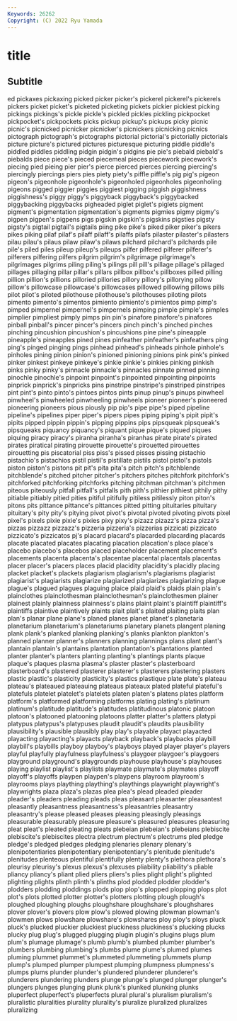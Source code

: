 ```yaml
---
Keywords: 26262
Copyright: (C) 2022 Ryu Yamada
---
```



# title

## Subtitle
ed pickaxes pickaxing picked picker picker's pickerel pickerel's pickerels
pickers picket picket's picketed picketing pickets pickier pickiest picking pickings
pickings's pickle pickle's pickled pickles pickling pickpocket pickpocket's pickpockets picks
pickup pickup's pickups picky picnic picnic's picnicked picnicker picnicker's picnickers
picnicking picnics pictograph pictograph's pictographs pictorial pictorial's pictorially pictorials picture
picture's pictured pictures picturesque picturing piddle piddle's piddled piddles piddling
pidgin pidgin's pidgins pie pie's piebald piebald's piebalds piece piece's
pieced piecemeal pieces piecework piecework's piecing pied pieing pier pier's
pierce pierced pierces piercing piercing's piercingly piercings piers pies piety
piety's piffle piffle's pig pig's pigeon pigeon's pigeonhole pigeonhole's pigeonholed
pigeonholes pigeonholing pigeons pigged piggier piggies piggiest pigging piggish piggishness
piggishness's piggy piggy's piggyback piggyback's piggybacked piggybacking piggybacks pigheaded piglet
piglet's piglets pigment pigment's pigmentation pigmentation's pigments pigmies pigmy pigmy's
pigpen pigpen's pigpens pigs pigskin pigskin's pigskins pigsties pigsty pigsty's
pigtail pigtail's pigtails piing pike pike's piked piker piker's pikers
pikes piking pilaf pilaf's pilaff pilaff's pilaffs pilafs pilaster pilaster's
pilasters pilau pilau's pilaus pilaw pilaw's pilaws pilchard pilchard's pilchards
pile pile's piled piles pileup pileup's pileups pilfer pilfered pilferer
pilferer's pilferers pilfering pilfers pilgrim pilgrim's pilgrimage pilgrimage's pilgrimages pilgrims
piling piling's pilings pill pill's pillage pillage's pillaged pillages pillaging
pillar pillar's pillars pillbox pillbox's pillboxes pilled pilling pillion pillion's
pillions pilloried pillories pillory pillory's pillorying pillow pillow's pillowcase pillowcase's
pillowcases pillowed pillowing pillows pills pilot pilot's piloted pilothouse pilothouse's
pilothouses piloting pilots pimento pimento's pimentos pimiento pimiento's pimientos pimp
pimp's pimped pimpernel pimpernel's pimpernels pimping pimple pimple's pimples pimplier
pimpliest pimply pimps pin pin's pinafore pinafore's pinafores pinball pinball's
pincer pincer's pincers pinch pinch's pinched pinches pinching pincushion pincushion's
pincushions pine pine's pineapple pineapple's pineapples pined pines pinfeather pinfeather's
pinfeathers ping ping's pinged pinging pings pinhead pinhead's pinheads pinhole
pinhole's pinholes pining pinion pinion's pinioned pinioning pinions pink pink's
pinked pinker pinkest pinkeye pinkeye's pinkie pinkie's pinkies pinking pinkish
pinks pinky pinky's pinnacle pinnacle's pinnacles pinnate pinned pinning pinochle
pinochle's pinpoint pinpoint's pinpointed pinpointing pinpoints pinprick pinprick's pinpricks pins
pinstripe pinstripe's pinstriped pinstripes pint pint's pinto pinto's pintoes pintos
pints pinup pinup's pinups pinwheel pinwheel's pinwheeled pinwheeling pinwheels pioneer
pioneer's pioneered pioneering pioneers pious piously pip pip's pipe pipe's
piped pipeline pipeline's pipelines piper piper's pipers pipes piping piping's
pipit pipit's pipits pipped pippin pippin's pipping pippins pips pipsqueak
pipsqueak's pipsqueaks piquancy piquancy's piquant pique pique's piqued piques piquing
piracy piracy's piranha piranha's piranhas pirate pirate's pirated pirates piratical
pirating pirouette pirouette's pirouetted pirouettes pirouetting pis piscatorial piss piss's
pissed pisses pissing pistachio pistachio's pistachios pistil pistil's pistillate pistils
pistol pistol's pistols piston piston's pistons pit pit's pita pita's
pitch pitch's pitchblende pitchblende's pitched pitcher pitcher's pitchers pitches pitchfork
pitchfork's pitchforked pitchforking pitchforks pitching pitchman pitchman's pitchmen piteous piteously
pitfall pitfall's pitfalls pith pith's pithier pithiest pithily pithy pitiable
pitiably pitied pities pitiful pitifully pitiless pitilessly piton piton's pitons
pits pittance pittance's pittances pitted pitting pituitaries pituitary pituitary's pity
pity's pitying pivot pivot's pivotal pivoted pivoting pivots pixel pixel's
pixels pixie pixie's pixies pixy pixy's pizazz pizazz's pizza pizza's
pizzas pizzazz pizzazz's pizzeria pizzeria's pizzerias pizzicati pizzicato pizzicato's pizzicatos
pj's placard placard's placarded placarding placards placate placated placates placating
placation placation's place place's placebo placebo's placebos placed placeholder placement
placement's placements placenta placenta's placentae placental placentals placentas placer placer's
placers places placid placidity placidity's placidly placing placket placket's plackets
plagiarism plagiarism's plagiarisms plagiarist plagiarist's plagiarists plagiarize plagiarized plagiarizes plagiarizing
plague plague's plagued plagues plaguing plaice plaid plaid's plaids plain
plain's plainclothes plainclothesman plainclothesman's plainclothesmen plainer plainest plainly plainness plainness's
plains plaint plaint's plaintiff plaintiff's plaintiffs plaintive plaintively plaints plait
plait's plaited plaiting plaits plan plan's planar plane plane's planed
planes planet planet's planetaria planetarium planetarium's planetariums planetary planets plangent
planing plank plank's planked planking planking's planks plankton plankton's planned
planner planner's planners planning plannings plans plant plant's plantain plantain's
plantains plantation plantation's plantations planted planter planter's planters planting planting's
plantings plants plaque plaque's plaques plasma plasma's plaster plaster's plasterboard
plasterboard's plastered plasterer plasterer's plasterers plastering plasters plastic plastic's plasticity
plasticity's plastics plastique plate plate's plateau plateau's plateaued plateauing plateaus
plateaux plated plateful plateful's platefuls platelet platelet's platelets platen platen's
platens plates platform platform's platformed platforming platforms plating plating's platinum
platinum's platitude platitude's platitudes platitudinous platonic platoon platoon's platooned platooning
platoons platter platter's platters platypi platypus platypus's platypuses plaudit plaudit's
plaudits plausibility plausibility's plausible plausibly play play's playable playact playacted
playacting playacting's playacts playback playback's playbacks playbill playbill's playbills playboy
playboy's playboys played player player's players playful playfully playfulness playfulness's
playgoer playgoer's playgoers playground playground's playgrounds playhouse playhouse's playhouses playing
playlist playlist's playlists playmate playmate's playmates playoff playoff's playoffs playpen
playpen's playpens playroom playroom's playrooms plays plaything plaything's playthings playwright
playwright's playwrights plaza plaza's plazas plea plea's plead pleaded pleader
pleader's pleaders pleading pleads pleas pleasant pleasanter pleasantest pleasantly pleasantness
pleasantness's pleasantries pleasantry pleasantry's please pleased pleases pleasing pleasingly pleasings
pleasurable pleasurably pleasure pleasure's pleasured pleasures pleasuring pleat pleat's pleated
pleating pleats plebeian plebeian's plebeians plebiscite plebiscite's plebiscites plectra plectrum
plectrum's plectrums pled pledge pledge's pledged pledges pledging plenaries plenary
plenary's plenipotentiaries plenipotentiary plenipotentiary's plenitude plenitude's plenitudes plenteous plentiful plentifully
plenty plenty's plethora plethora's pleurisy pleurisy's plexus plexus's plexuses pliability
pliability's pliable pliancy pliancy's pliant plied pliers pliers's plies plight
plight's plighted plighting plights plinth plinth's plinths plod plodded plodder
plodder's plodders plodding ploddings plods plop plop's plopped plopping plops
plot plot's plots plotted plotter plotter's plotters plotting plough plough's
ploughed ploughing ploughs ploughshare ploughshare's ploughshares plover plover's plovers plow
plow's plowed plowing plowman plowman's plowmen plows plowshare plowshare's plowshares
ploy ploy's ploys pluck pluck's plucked pluckier pluckiest pluckiness pluckiness's
plucking plucks plucky plug plug's plugged plugging plugin plugin's plugins
plugs plum plum's plumage plumage's plumb plumb's plumbed plumber plumber's
plumbers plumbing plumbing's plumbs plume plume's plumed plumes pluming plummet
plummet's plummeted plummeting plummets plump plump's plumped plumper plumpest plumping
plumpness plumpness's plumps plums plunder plunder's plundered plunderer plunderer's plunderers
plundering plunders plunge plunge's plunged plunger plunger's plungers plunges plunging
plunk plunk's plunked plunking plunks pluperfect pluperfect's pluperfects plural plural's
pluralism pluralism's pluralistic pluralities plurality plurality's pluralize pluralized pluralizes pluralizing
